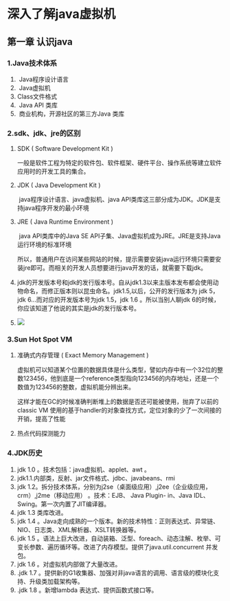 # 深入了解java虚拟机

## 第一章 认识java

### 1.Java技术体系

1. ​	Java程序设计语言
2. ​    Java虚拟机
3.    Class文件格式
4. ​    Java API 类库
5. ​    商业机构，开源社区的第三方Java 类库

### 2.sdk、jdk、jre的区别

1. SDK ( Software Development Kit  )

   ​	一般是软件工程为特定的软件包、软件框架、硬件平台、操作系统等建立软件应用时的开发工具的集合。

2. JDK ( Java Development Kit )

   ​	java程序设计语言、java虚拟机、java API类库这三部分成为JDK。JDK是支持java程序开发的最小环境

3. JRE  ( Java Runtime Environment )

   ​	java API类库中的Java SE API子集、Java虚拟机成为JRE。JRE是支持Java运行环境的标准环境

   ​	所以，普通用户在访问某些网站的时候，提示需要安装java运行环境只需要安装jre即可。而相关的开发人员想要进行java开发的话，就需要下载jdk。

4. jdk的开发版本号和jdk的发行版本号。自从jdk1.3以来主版本发布都会使用动物命名，而修正版本则以昆虫命名。jdk1.5,以后，公开的发行版本为 jdk 5，jdk 6...而对应的开发版本号为jdk 1.5，jdk 1.6 。所以当别人聊jdk 6的时候，你应该知道了他说的其实是jdk的发行版本号。

5. ![](C:\Users\罗蒙\AppData\Roaming\Typora\typora-user-images\image-20210411235502491.png)

### 3.Sun Hot Spot VM

1. 准确式内存管理 ( Exact Memory Management )

   虚拟机可以知道某个位置的数据具体是什么类型，譬如内存中有一个32位的整数123456，他到底是一个reference类型指向123456的内存地址，还是一个数值为123456的整数，虚拟机能分辨出来。

   这样才能在GC的时候准确判断堆上的数据是否还可能被使用，抛弃了以前的classic VM 使用的基于handler的对象查找方式，定位对象的少了一次间接的开销，提高了性能

2. 热点代码探测能力

### 4.JDK历史

1. jdk 1.0 。技术包括：java虚拟机、applet、awt 。
2. jdk1.1.内部类，反射、jar文件格式、jdbc、javabeans、rmi
3. jdk 1.2。拆分技术体系，分别为j2se（桌面级应用）,j2ee（企业级应用，crm）,j2me（移动应用） 。技术：EJB、 Java Plugin- in、Java IDL、Swing。第一次内置了JIT编译器。
4. jdk 1.3 类库改进。
5. jdk 1.4 。Java走向成熟的一个版本。新的技术特性：正则表达式、异常链、NIO、日志类、XML解析器、XSLT转换器等。
6. jdk 1.5 。语法上巨大改进，自动装箱、泛型、foreach、动态注解、枚举、可变长参数、遍历循环等。改进了内存模型。提供了java.util.concurrent 并发包。
7. jdk 1.6 。对虚拟机内部做了大量改进。
8. .jdk 1.7 。提供新的G1收集器、加强对非java语言的调用、语言级的模块化支持、升级类加载架构等。
9. .jdk 1.8 。新增lambda 表达式、提供函数式接口等。





